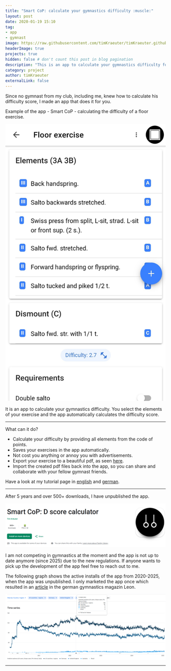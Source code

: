 ```yaml
---
title: "Smart CoP: calculate your gymnastics difficulty :muscle:"
layout: post
date: 2020-01-19 15:10
tag:
- app
- gymnast
image: https://raw.githubusercontent.com/timKraeuter/timKraeuter.github.io/master/assets/images/autoD_icon_dark.png
headerImage: true
projects: true
hidden: false # don't count this post in blog pagination
description: "This is an app to calculate your gymnastics difficulty for all the gymnasts out there."
category: project
author: timKraeuter
externalLink: false
---
```


Since no gymnast from my club, including me, knew how to calculate his difficulty score, I made an app that does it for you.

Example of the app - Smart CoP - calculating the difficulty of a floor exercise.

![Screenshot](https://raw.githubusercontent.com/timKraeuter/timKraeuter.github.io/master/assets/images/screenshot.jpg)

It is an app to calculate your gymnastics difficulty. You select the elements of your exercise and the app automatically calculates the difficulty score.


---

What can it do?

- Calculate your difficulty by providing all elements from the code of points.
- Saves your exercises in the app automatically.
- Not cost you anything or annoy you with advertisements.
- Export your exercise to a beautiful pdf, as seen [here](https://drive.google.com/open?id=1vzjhyJnCMgtyz4uOayX06g2zH5qw2dRP).
- Import the created pdf files back into the app, so you can share and collaborate with your fellow gymnast friends.

Have a look at my tutorial page in [english](https://timkraeuter.github.io/SmartCoP-tutorial-en/) and [german](https://timkraeuter.github.io/SmartCoP-tutorial-de/).

---

After 5 years and over 500+ downloads, I have unpublished the app.

![Overview of the App showing downloads](https://raw.githubusercontent.com/timKraeuter/timKraeuter.github.io/master/assets/images/smartCoP/playStore.png)

I am not competing in gymnastics at the moment and the app is not up to date anymore (since 2025) due to the new regulations.
If anyone wants to pick up the development of the app feel free to reach out to me.

The following graph shows the active installs of the app from 2020-2025, when the app was unpublished.
I only marketed the app once which resulted in an [article](https://raw.githubusercontent.com/timKraeuter/timKraeuter.github.io/master/assets/images/smartCoP/LEON_article.pdf) in the german gymnastics magazin Leon.

![History of the install base across the last 5 years.](https://raw.githubusercontent.com/timKraeuter/timKraeuter.github.io/master/assets/images/smartCoP/installs.png)

---
